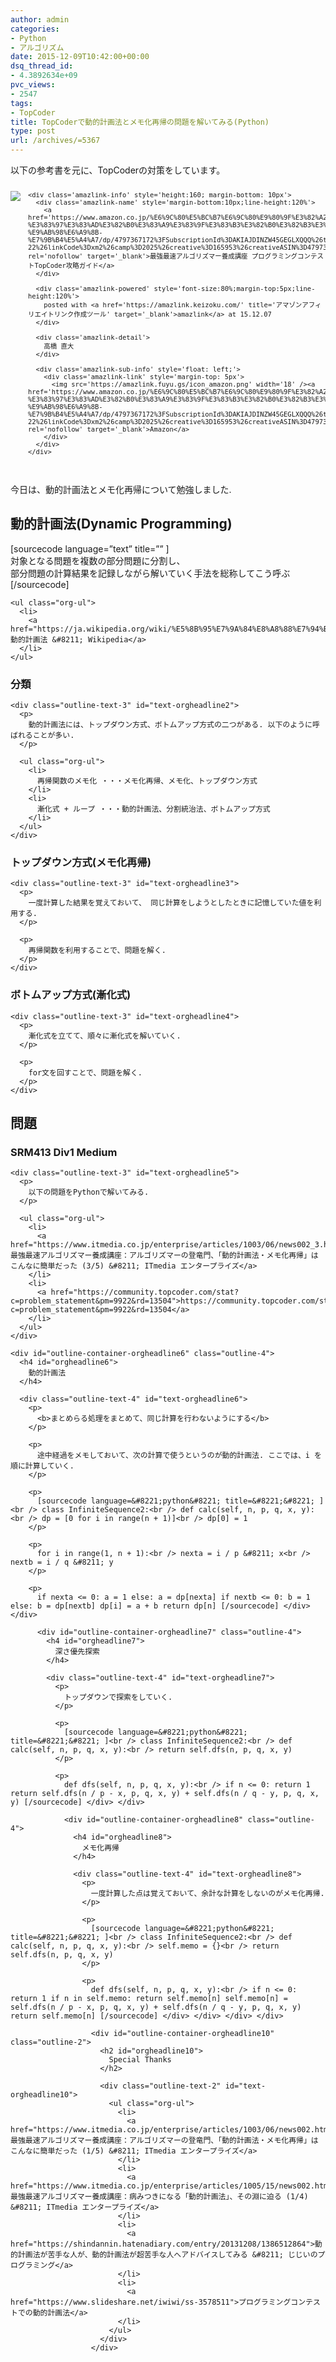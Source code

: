 ```yaml
---
author: admin
categories:
- Python
- アルゴリズム
date: 2015-12-09T10:42:00+00:00
dsq_thread_id:
- 4.3892634e+09
pvc_views:
- 2547
tags:
- TopCoder
title: TopCoderで動的計画法とメモ化再帰の問題を解いてみる(Python)
type: post
url: /archives/=5367
---
```


以下の参考書を元に、TopCoderの対策をしています。 

<div class='amazlink-box' style='text-align:left;padding-bottom:20px;font-size:small;/zoom: 1;overflow: hidden;'>
  <div class='amazlink-list' style='clear: both;'>
    <div class='amazlink-image' style='float:left;margin:0px 12px 1px 0px;'>
      <a href='https://www.amazon.co.jp/%E6%9C%80%E5%BC%B7%E6%9C%80%E9%80%9F%E3%82%A2%E3%83%AB%E3%82%B4%E3%83%AA%E3%82%BA%E3%83%9E%E3%83%BC%E9%A4%8A%E6%88%90%E8%AC%9B%E5%BA%A7-%E3%83%97%E3%83%AD%E3%82%B0%E3%83%A9%E3%83%9F%E3%83%B3%E3%82%B0%E3%82%B3%E3%83%B3%E3%83%86%E3%82%B9%E3%83%88TopCoder%E6%94%BB%E7%95%A5%E3%82%AC%E3%82%A4%E3%83%89-%E9%AB%98%E6%A9%8B-%E7%9B%B4%E5%A4%A7/dp/4797367172%3FSubscriptionId%3DAKIAJDINZW45GEGLXQQQ%26tag%3Dsleephacker-22%26linkCode%3Dxm2%26camp%3D2025%26creative%3D165953%26creativeASIN%3D4797367172' target='_blank' rel='nofollow'><img src='https://ecx.images-amazon.com/images/I/61G3pzteg7L._SL160_.jpg' style='border: none;' /></a>
    </div>
    
    <div class='amazlink-info' style='height:160; margin-bottom: 10px'>
      <div class='amazlink-name' style='margin-bottom:10px;line-height:120%'>
        <a href='https://www.amazon.co.jp/%E6%9C%80%E5%BC%B7%E6%9C%80%E9%80%9F%E3%82%A2%E3%83%AB%E3%82%B4%E3%83%AA%E3%82%BA%E3%83%9E%E3%83%BC%E9%A4%8A%E6%88%90%E8%AC%9B%E5%BA%A7-%E3%83%97%E3%83%AD%E3%82%B0%E3%83%A9%E3%83%9F%E3%83%B3%E3%82%B0%E3%82%B3%E3%83%B3%E3%83%86%E3%82%B9%E3%83%88TopCoder%E6%94%BB%E7%95%A5%E3%82%AC%E3%82%A4%E3%83%89-%E9%AB%98%E6%A9%8B-%E7%9B%B4%E5%A4%A7/dp/4797367172%3FSubscriptionId%3DAKIAJDINZW45GEGLXQQQ%26tag%3Dsleephacker-22%26linkCode%3Dxm2%26camp%3D2025%26creative%3D165953%26creativeASIN%3D4797367172' rel='nofollow' target='_blank'>最強最速アルゴリズマー養成講座 プログラミングコンテストTopCoder攻略ガイド</a>
      </div>
      
      <div class='amazlink-powered' style='font-size:80%;margin-top:5px;line-height:120%'>
        posted with <a href='https://amazlink.keizoku.com/' title='アマゾンアフィリエイトリンク作成ツール' target='_blank'>amazlink</a> at 15.12.07
      </div>
      
      <div class='amazlink-detail'>
        高橋 直大
      </div>
      
      <div class='amazlink-sub-info' style='float: left;'>
        <div class='amazlink-link' style='margin-top: 5px'>
          <img src='https://amazlink.fuyu.gs/icon_amazon.png' width='18' /><a href='https://www.amazon.co.jp/%E6%9C%80%E5%BC%B7%E6%9C%80%E9%80%9F%E3%82%A2%E3%83%AB%E3%82%B4%E3%83%AA%E3%82%BA%E3%83%9E%E3%83%BC%E9%A4%8A%E6%88%90%E8%AC%9B%E5%BA%A7-%E3%83%97%E3%83%AD%E3%82%B0%E3%83%A9%E3%83%9F%E3%83%B3%E3%82%B0%E3%82%B3%E3%83%B3%E3%83%86%E3%82%B9%E3%83%88TopCoder%E6%94%BB%E7%95%A5%E3%82%AC%E3%82%A4%E3%83%89-%E9%AB%98%E6%A9%8B-%E7%9B%B4%E5%A4%A7/dp/4797367172%3FSubscriptionId%3DAKIAJDINZW45GEGLXQQQ%26tag%3Dsleephacker-22%26linkCode%3Dxm2%26camp%3D2025%26creative%3D165953%26creativeASIN%3D4797367172' rel='nofollow' target='_blank'>Amazon</a>
        </div>
      </div>
    </div>
  </div>
</div>

今日は、動的計画法とメモ化再帰について勉強しました. 

<div id="outline-container-orgheadline1" class="outline-2">
  <h2 id="orgheadline1">
    動的計画法(Dynamic Programming)
  </h2>
  
  <div class="outline-text-2" id="text-orgheadline1">
    [sourcecode language=&#8221;text&#8221; title=&#8221;&#8221; ]<br /> 対象となる問題を複数の部分問題に分割し、<br /> 部分問題の計算結果を記録しながら解いていく手法を総称してこう呼ぶ<br /> [/sourcecode]</p> 
    
    <ul class="org-ul">
      <li>
        <a href="https://ja.wikipedia.org/wiki/%E5%8B%95%E7%9A%84%E8%A8%88%E7%94%BB%E6%B3%95">動的計画法 &#8211; Wikipedia</a>
      </li>
    </ul>
  </div>
  
  <div id="outline-container-orgheadline2" class="outline-3">
    <h3 id="orgheadline2">
      分類
    </h3>
    
    <div class="outline-text-3" id="text-orgheadline2">
      <p>
        動的計画法には、トップダウン方式、ボトムアップ方式の二つがある. 以下のように呼ばれることが多い.
      </p>
      
      <ul class="org-ul">
        <li>
          再帰関数のメモ化 ・・・メモ化再帰、メモ化、トップダウン方式
        </li>
        <li>
          漸化式 + ループ ・・・動的計画法、分割統治法、ボトムアップ方式
        </li>
      </ul>
    </div>
  </div>
  
  <div id="outline-container-orgheadline3" class="outline-3">
    <h3 id="orgheadline3">
      トップダウン方式(メモ化再帰)
    </h3>
    
    <div class="outline-text-3" id="text-orgheadline3">
      <p>
        一度計算した結果を覚えておいて、 同じ計算をしようとしたときに記憶していた値を利用する.
      </p>
      
      <p>
        再帰関数を利用することで、問題を解く.
      </p>
    </div>
  </div>
  
  <div id="outline-container-orgheadline4" class="outline-3">
    <h3 id="orgheadline4">
      ボトムアップ方式(漸化式)
    </h3>
    
    <div class="outline-text-3" id="text-orgheadline4">
      <p>
        漸化式を立てて、順々に漸化式を解いていく.
      </p>
      
      <p>
        for文を回すことで、問題を解く.
      </p>
    </div>
  </div>
</div>

<div id="outline-container-orgheadline9" class="outline-2">
  <h2 id="orgheadline9">
    問題
  </h2>
  
  <div class="outline-text-2" id="text-orgheadline9">
  </div>
  
  <div id="outline-container-orgheadline5" class="outline-3">
    <h3 id="orgheadline5">
      SRM413 Div1 Medium
    </h3>
    
    <div class="outline-text-3" id="text-orgheadline5">
      <p>
        以下の問題をPythonで解いてみる.
      </p>
      
      <ul class="org-ul">
        <li>
          <a href="https://www.itmedia.co.jp/enterprise/articles/1003/06/news002_3.html">最強最速アルゴリズマー養成講座：アルゴリズマーの登竜門、「動的計画法・メモ化再帰」はこんなに簡単だった (3/5) &#8211; ITmedia エンタープライズ</a>
        </li>
        <li>
          <a href="https://community.topcoder.com/stat?c=problem_statement&pm=9922&rd=13504">https://community.topcoder.com/stat?c=problem_statement&pm=9922&rd=13504</a>
        </li>
      </ul>
    </div>
    
    <div id="outline-container-orgheadline6" class="outline-4">
      <h4 id="orgheadline6">
        動的計画法
      </h4>
      
      <div class="outline-text-4" id="text-orgheadline6">
        <p>
          <b>まとめらる処理をまとめて、同じ計算を行わないようにする</b>
        </p>
        
        <p>
          途中経過をメモしておいて、次の計算で使うというのが動的計画法. ここでは、i を順に計算していく.
        </p>
        
        <p>
          [sourcecode language=&#8221;python&#8221; title=&#8221;&#8221; ]<br /> class InfiniteSequence2:<br /> def calc(self, n, p, q, x, y):<br /> dp = [0 for i in range(n + 1)]<br /> dp[0] = 1
        </p>
        
        <p>
          for i in range(1, n + 1):<br /> nexta = i / p &#8211; x<br /> nextb = i / q &#8211; y
        </p>
        
        <p>
          if nexta <= 0: a = 1 else: a = dp[nexta] if nextb <= 0: b = 1 else: b = dp[nextb] dp[i] = a + b return dp[n] [/sourcecode] </div> </div> 
          
          <div id="outline-container-orgheadline7" class="outline-4">
            <h4 id="orgheadline7">
              深さ優先探索
            </h4>
            
            <div class="outline-text-4" id="text-orgheadline7">
              <p>
                トップダウンで探索をしていく.
              </p>
              
              <p>
                [sourcecode language=&#8221;python&#8221; title=&#8221;&#8221; ]<br /> class InfiniteSequence2:<br /> def calc(self, n, p, q, x, y):<br /> return self.dfs(n, p, q, x, y)
              </p>
              
              <p>
                def dfs(self, n, p, q, x, y):<br /> if n <= 0: return 1 return self.dfs(n / p - x, p, q, x, y) + self.dfs(n / q - y, p, q, x, y) [/sourcecode] </div> </div> 
                
                <div id="outline-container-orgheadline8" class="outline-4">
                  <h4 id="orgheadline8">
                    メモ化再帰
                  </h4>
                  
                  <div class="outline-text-4" id="text-orgheadline8">
                    <p>
                      一度計算した点は覚えておいて、余計な計算をしないのがメモ化再帰.
                    </p>
                    
                    <p>
                      [sourcecode language=&#8221;python&#8221; title=&#8221;&#8221; ]<br /> class InfiniteSequence2:<br /> def calc(self, n, p, q, x, y):<br /> self.memo = {}<br /> return self.dfs(n, p, q, x, y)
                    </p>
                    
                    <p>
                      def dfs(self, n, p, q, x, y):<br /> if n <= 0: return 1 if n in self.memo: return self.memo[n] self.memo[n] = self.dfs(n / p - x, p, q, x, y) + self.dfs(n / q - y, p, q, x, y) return self.memo[n] [/sourcecode] </div> </div> </div> </div> 
                      
                      <div id="outline-container-orgheadline10" class="outline-2">
                        <h2 id="orgheadline10">
                          Special Thanks
                        </h2>
                        
                        <div class="outline-text-2" id="text-orgheadline10">
                          <ul class="org-ul">
                            <li>
                              <a href="https://www.itmedia.co.jp/enterprise/articles/1003/06/news002.html">最強最速アルゴリズマー養成講座：アルゴリズマーの登竜門、「動的計画法・メモ化再帰」はこんなに簡単だった (1/5) &#8211; ITmedia エンタープライズ</a>
                            </li>
                            <li>
                              <a href="https://www.itmedia.co.jp/enterprise/articles/1005/15/news002.html">最強最速アルゴリズマー養成講座：病みつきになる「動的計画法」、その淵に迫る (1/4) &#8211; ITmedia エンタープライズ</a>
                            </li>
                            <li>
                              <a href="https://shindannin.hatenadiary.com/entry/20131208/1386512864">動的計画法が苦手な人が、動的計画法が超苦手な人へアドバイスしてみる &#8211; じじいのプログラミング</a>
                            </li>
                            <li>
                              <a href="https://www.slideshare.net/iwiwi/ss-3578511">プログラミングコンテストでの動的計画法</a>
                            </li>
                          </ul>
                        </div>
                      </div>